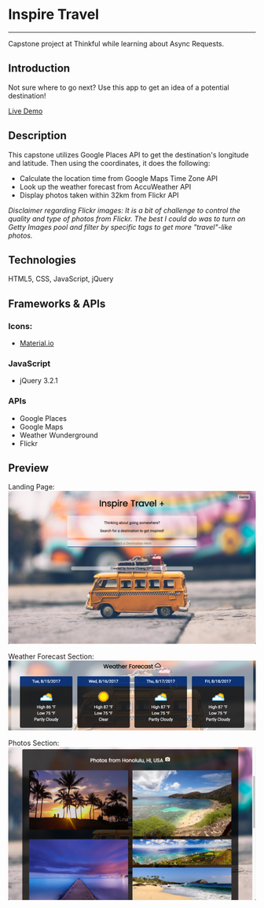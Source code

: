 
# Inspire Travel
---

Capstone project at Thinkful while learning about Async Requests.

## Introduction

Not sure where to go next? Use this app to get an idea of a potential destination!

[Live Demo](https://codeannie.github.io/inspire-travel/)

## Description

This capstone utilizes Google Places API to get the destination's longitude and latitude. 
Then using the coordinates, it does the following:

- Calculate the location time from Google Maps Time Zone API
- Look up the weather forecast from AccuWeather API
- Display photos taken within 32km from Flickr API 

*Disclaimer regarding Flickr images: It is a bit of challenge to control the quality and type of photos from Flickr. The best I could do was to turn on Getty Images pool and filter by specific tags to get more "travel"-like photos.* 

## Technologies

HTML5, CSS, JavaScript, jQuery

## Frameworks & APIs

### Icons:

- [Material.io](https://material.io/icons/)

### JavaScript

- jQuery 3.2.1

### APIs

- Google Places
- Google Maps
- Weather Wunderground
- Flickr

## Preview

Landing Page: 
![screenshot of landing page](https://github.com/codeannie/inspire-travel/blob/master/assets/inspiretravel_landing.png)

Weather Forecast Section:
![screenshot of weather foreacast section](https://github.com/codeannie/inspire-travel/blob/master/assets/inspiretravel_forecast.png)

Photos Section: 
![screenshot of photos section](https://github.com/codeannie/inspire-travel/blob/master/assets/inspiretravel_photos.png)

